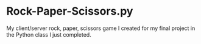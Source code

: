 # Rock-Paper-Scissors.py
My client/server rock, paper, scissors game I created for my final project in the Python class I just completed.
